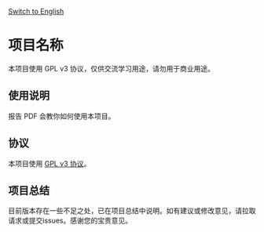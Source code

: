 [Switch to English](README.en.md)

# 项目名称

本项目使用 GPL v3 协议，仅供交流学习用途，请勿用于商业用途。

## 使用说明

报告 PDF 会教你如何使用本项目。

## 协议

本项目使用 [GPL v3 协议](LICENSE)。

## 项目总结

目前版本存在一些不足之处，已在项目总结中说明。如有建议或修改意见，请拉取请求或提交issues。感谢您的宝贵意见。
